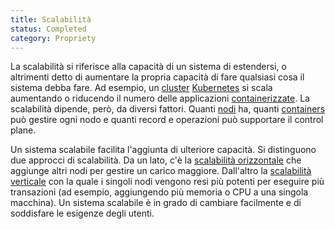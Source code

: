 ```yaml
---
title: Scalabilità
status: Completed
category: Propriety
---
```


La scalabilità si riferisce alla capacità di un sistema di estendersi, o altrimenti detto di aumentare la propria capacità di fare qualsiasi cosa il sistema debba fare. Ad esempio, un [cluster](/it/cluster/) [Kubernetes](/it/kubernetes/) si scala aumentando o riducendo il numero delle  applicazioni [containerizzate](/it/containerization/). La scalabilità dipende, però, da diversi fattori. Quanti [nodi](/it/nodes/) ha, quanti [containers](/it/container/) può gestire ogni nodo e quanti record e operazioni può supportare il control plane.

Un sistema scalabile facilita l'aggiunta di ulteriore capacità. Si distinguono due approcci di scalabilità. Da un lato, c'è la [scalabilità orizzontale](/it/horizontal_scaling/) che aggiunge altri nodi per gestire un carico maggiore. Dall'altro la [scalabilità verticale](/it/vertical_scaling/) con la quale i singoli nodi vengono resi più potenti per eseguire più transazioni (ad esempio, aggiungendo più memoria o CPU a una singola macchina). Un sistema scalabile è in grado di cambiare facilmente e di soddisfare le esigenze degli utenti.

